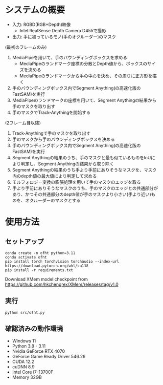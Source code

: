 # システムの概要
- 入力: RGBD(RGB+Depth)映像
  - Intel RealSense Depth Camera D455で撮影
- 出力: 手に被っているモノ(手のオクルーダー)のマスク

(最初のフレームのみ)
1. MediaPipeを用いて、手のバウンディングボックスを求める
   - MediaPipeのランドマーク座標の分散とDepth値から、ボックスのサイズを決める
   - MediaPipeのランドマークから手の中心を決め、その周りに正方形を描く
2. 手のバウンディングボックス内でSegment Anything(の高速化版のFastSAM)を実行
3. MediaPipeのランドマークの座標を用いて、Segment Anythingの結果から手のマスクを取り出す
4. 手のマスクでTrack-Anythingを開始する

(2フレーム目以降)
1. Track-Anythingで手のマスクを取り出す
2. 手のマスクから手のバウンディングボックスを決める
3. 手のバウンディングボックス内でSegment Anything(の高速化版のFastSAM)を実行
4. Segment Anythingの結果のうち、手のマスクと最も似ているものをIoUにより判定し、Segment Anythingの結果から取り除く
5. Segment Anythingの結果のうち手より手前にありそうなマスクを、マスク内のdepth値の最大値により判定して求める
6. モルフォロジー変換の膨張処理を用いて手のマスクのエッジを取る
7. 手より手前にありそうなマスクのうち、手のマスクのエッジとの共通部分があり、かつその共通部分のdepth値が手のマスクより小さい(手より近い)ものを、オクルーダーのマスクとする

# 使用方法
## セットアップ
```
conda create -n ofht python=3.11
conda activate ofht
pip install torch torchvision torchaudio --index-url https://download.pytorch.org/whl/cu118
pip install -r requirements.txt
```

Download XMem model checkpoint from https://github.com/hkchengrex/XMem/releases/tag/v1.0

## 実行
```
python src/ofht.py
```

## 確認済みの動作環境
- Windows 11
- Python 3.8 - 3.11
- Nvidia GeForce RTX 4070
- GeForce Game Ready Driver 546.29
- CUDA 12.2
- cuDNN 8.9
- Intel Core i7-13700F
- Memory 32GB